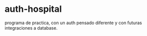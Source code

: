 # auth-hospital
programa de practica, con un auth pensado diferente y con futuras integraciones a database.
